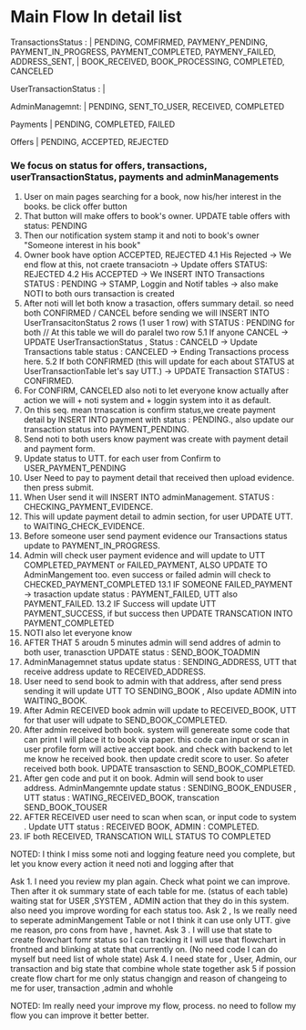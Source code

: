 # Main Flow In detail list

TransactionsStatus :
| PENDING, COMFIRMED, PAYMENY_PENDING, PAYMENT_IN_PROGRESS, PAYMENT_COMPLETED, PAYMENY_FAILED, ADDRESS_SENT,
| BOOK_RECEIVED, BOOK_PROCESSING, COMPLETED, CANCELED

UserTransactionStatus :
|

AdminManagemnt:
| PENDING, SENT_TO_USER, RECEIVED, COMPLETED

Payments
| PENDING, COMPLETED, FAILED

Offers
| PENDING, ACCEPTED, REJECTED

### We focus on status for offers, transactions, userTransactionStatus, payments and adminManagements

1. User on main pages searching for a book, now his/her interest in the books. be click offer button
2. That button will make offers to book's owner. UPDATE table offers with status: PENDING
3. Then our notification system stamp it and noti to book's owner "Someone interest in his book"
4. Owner book have option ACCEPTED, REJECTED
   4.1 His Rejected -> We end flow at this, not craete transaciotn -> Update offers STATUS: REJECTED
   4.2 His ACCEPTED -> We INSERT INTO Transactions STATUS : PENDING -> STAMP, Loggin and Notif tables -> also make NOTI to both ours transaction is created
5. After noti will let both know a trasaction, offers summary detail. so need both CONFIRMED / CANCEL before sending we will INSERT INTO UserTransacitonStatus 2 rows (1 user 1 row) with STATUS : PENDING for both // At this table we will do paralel two row
    5.1 If anyone CANCEL -> UPDATE UserTransactionStatus , Status : CANCELD -> Update Transactions table status : CANCELED -> Ending Transactions process here.
    5.2 If both CONFIRMED (this will update for each about STATUS at UserTransactionTable let's say UTT.) -> UPDATE Transaction STATUS : CONFIRMED.
6. For CONFIRM, CANCELED also noti to let everyone know actually after action we will + noti system and + loggin system into it as default.
7. On this seq. mean trnascation is confirm status,we create payment detail by INSERT INTO payment with status : PENDING., also update our transaction status into PAYMENT_PENDING.
8. Send noti to both users know payment was create with payment detail and payment form.
9. Update status to UTT. for each user from  Confirm to USER_PAYMENT_PENDING
10. User Need to pay to payment detail that received then upload evidence. then press submit.
11. When User send it will INSERT INTO adminManagement. STATUS : CHECKING_PAYMENT_EVIDENCE.
11. This will update payment detail to admin section, for user UPDATE UTT. to WAITING_CHECK_EVIDENCE.
12. Before someone user send payment evidence our Transactions status update to PAYMENT_IN_PROGRESS.
13. Admin will check user payment evidence and will update to UTT COMPLETED_PAYMENT or FAILED_PAYMENT, ALSO UPDATE TO AdminMangement too. even success or failed admin will check to CHECKED_PAYMENT_COMPLETED
    13.1 IF SOMEONE FAILED_PAYMENT -> trasaction update status : PAYMENT_FAILED, UTT also PAYMENT_FAILED.
    13.2 IF Success will update UTT PAYMENT_SUCCESS, if but success then UPDATE TRANSCATION INTO PAYMENT_COMPLETED
14. NOTI also let everyone know
15. AFTER THAT 5 aroudn 5 minutes admin will send addres of admin to both user, tranasction UPDATE status : SEND_BOOK_TOADMIN
16. AdminManagemnet status update status : SENDING_ADDRESS, UTT that receive address update to RECEIVED_ADDRESS.
17. User need to send book to admin with that address, after send press sending it will update UTT TO SENDING_BOOK , Also update ADMIN into WAITING_BOOK.
18. After Admin RECEIVED book admin will update to RECEIVED_BOOK, UTT for that user will udpate to SEND_BOOK_COMPLETED.
19. After admin received both book. system will genereate some code that can print I will place it to book via paper. this code can input or scan in user profile form will active accept book. and check with backend to let me know he received book. then update credit score to user. So afeter received both book. UPDATE transasction to SEND_BOOK_COMPLETED.
20. After gen code and put it on book. Admin will send book to user address. AdminMangemnte update status : SENDING_BOOK_ENDUSER , UTT status : WATING_RECEIVED_BOOK, transcation SEND_BOOK_TOUSER
21. AFTER RECEIVED user need to scan when scan, or input code to system . Update UTT status : RECEIVED BOOK, ADMIN : COMPLETED.
22. IF both RECEIVED, TRANSCATION WILL STATUS TO COMPLETED

NOTED: I think I miss some noti and logging feature need you complete, but let you know every action it need noti and logging after that 




Ask 1. I need you review my plan again. Check what point we can improve. Then after it ok summary state of each table for me.
(status of each table) waiting stat for USER ,SYSTEM , ADMIN action that they do in this system. also need you improve wording for each status too.
Ask 2 , Is we really need to seperate adminMangement Table or not I think it can use only UTT. give me reason, pro cons from have , havnet.
Ask 3 . I will use that state to create flowchart fomr status so I can tracking it I will use that flowchart in frontned and blinking at state that currently on. (No need code I can do myself but need list of whole state)
Ask 4. I need state for , User, Admin, our transaction and big state that combine whole state together 
ask 5 if possion create flow chart for me only status changign and reason of changeing to me for user, transaction ,admin and whohle

NOTED: Im really need your improve my flow, process. no need to follow my flow you can improve it better better.
